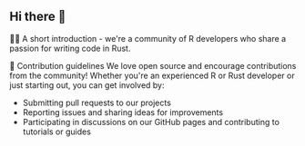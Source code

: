 ## Hi there 👋

🙋‍♀️ A short introduction - we're a community of R developers who share a passion for writing code in Rust.

🌈 Contribution guidelines
We love open source and encourage contributions from the community!
Whether you're an experienced R or Rust developer or just starting out, you can get involved by:
- Submitting pull requests to our projects
- Reporting issues and sharing ideas for improvements
- Participating in discussions on our GitHub pages and contributing to tutorials or guides
